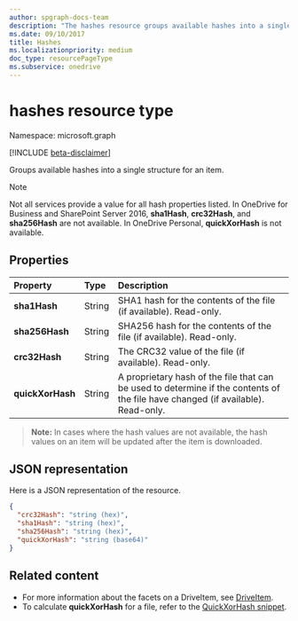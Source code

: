 ```yaml
---
author: spgraph-docs-team
description: "The hashes resource groups available hashes into a single structure for an item."
ms.date: 09/10/2017
title: Hashes
ms.localizationpriority: medium
doc_type: resourcePageType
ms.subservice: onedrive
---
```

# hashes resource type

Namespace: microsoft.graph

[!INCLUDE [beta-disclaimer](../../includes/beta-disclaimer.md)]

Groups available hashes into a single structure for an item.

> [!NOTE]
> Not all services provide a value for all hash properties listed. In OneDrive for Business and SharePoint Server 2016, **sha1Hash**, **crc32Hash**, and **sha256Hash** are not available. In OneDrive Personal, **quickXorHash** is not available.

## Properties

| Property         | Type   | Description                                                       |
|:-----------------|:-------|:------------------------------------------------------------------|
| **sha1Hash**     | String | SHA1 hash for the contents of the file (if available). Read-only. |
| **sha256Hash**   | String | SHA256 hash for the contents of the file (if available). Read-only. |
| **crc32Hash**    | String | The CRC32 value of the file (if available). Read-only.            |
| **quickXorHash** | String | A proprietary hash of the file that can be used to determine if the contents of the file have changed (if available). Read-only. |

> **Note:** In cases where the hash values are not available, the hash values on an item will be updated after the item is downloaded.

## JSON representation

Here is a JSON representation of the resource.

<!-- {
  "blockType": "resource",
  "optionalProperties": [ "sha1Hash", "crc32Hash", "quickXorHash" ],
  "@odata.type": "microsoft.graph.hashes"
}-->

```json
{
  "crc32Hash": "string (hex)",
  "sha1Hash": "string (hex)",
  "sha256Hash": "string (hex)",
  "quickXorHash": "string (base64)"
}
```

## Related content

- For more information about the facets on a DriveItem, see [DriveItem](driveitem.md).
- To calculate **quickXorHash** for a file, refer to the [QuickXorHash snippet](/onedrive/developer/code-snippets/quickxorhash).


<!--
{
  "type": "#page.annotation",
  "description": "The hashes facet provides hash identifiers for a file in OneDrive",
  "keywords": "hash,sha1,crc32,item,facet",
  "section": "documentation",
  "tocPath": "Facets/Hashes",
  "suppressions": []
}
-->


